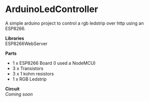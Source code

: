 # ArduinoLedController

A simple arduino project to control a rgb ledstrip over http using an ESP8266.

**Libraries** <br/>
ESP8266WebServer

**Parts**
- 1 x ESP8266 Board (I used a NodeMCU)
- 3 x Transistors
- 3 x 1 kohm resistors
- 1 x RGB Ledstrip

**Circuit** <br/>
*Coming soon*
